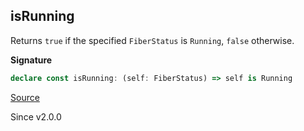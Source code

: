 ## isRunning

Returns `true` if the specified `FiberStatus` is `Running`, `false`
otherwise.

**Signature**

```ts
declare const isRunning: (self: FiberStatus) => self is Running
```

[Source](https://github.com/Effect-TS/effect/tree/main/packages/effect/src/FiberStatus.ts#L99)

Since v2.0.0